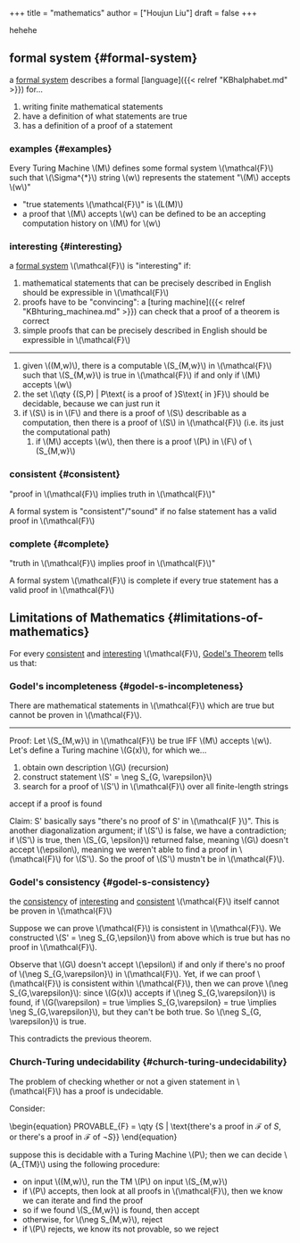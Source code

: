 +++
title = "mathematics"
author = ["Houjun Liu"]
draft = false
+++

hehehe


## formal system {#formal-system}

a [formal system](#formal-system) describes a formal [language]({{< relref "KBhalphabet.md" >}}) for...

1.  writing finite mathematical statements
2.  have a definition of what statements are true
3.  has a definition of a proof of a statement


### examples {#examples}

Every Turing Machine \\(M\\) defines some formal system \\(\mathcal{F}\\) such that \\(\Sigma^{\*}\\) string \\(w\\) represents the statement "\\(M\\) accepts \\(w\\)"

-   "true statements \\(\mathcal{F}\\)" is \\(L(M)\\)
-   a proof that \\(M\\) accepts \\(w\\) can be defined to be an accepting computation history on \\(M\\) for \\(w\\)


### interesting {#interesting}

a [formal system](#formal-system) \\(\mathcal{F}\\) is "interesting" if:

1.  mathematical statements that can be precisely described in English should be expressible in \\(\mathcal{F}\\)
2.  proofs have to be "convincing": a [turing machine]({{< relref "KBhturing_machinea.md" >}}) can check that a proof of a theorem is correct
3.  simple proofs that can be precisely described in English should be expressible in \\(\mathcal{F}\\)

---

1.  given \\((M,w)\\), there is a computable \\(S\_{M,w}\\) in \\(\mathcal{F}\\) such that \\(S\_{M,w}\\) is true in \\(\mathcal{F}\\) if and only if \\(M\\) accepts \\(w\\)
2.  the set \\(\qty {(S,P) | P\text{ is a proof of }S\text{ in }F}\\) should be decidable, because we can just run it
3.  if \\(S\\) is in \\(F\\) and there is a proof of \\(S\\) describable as a computation, then there is a proof of \\(S\\) in \\(\mathcal{F}\\) (i.e. its just the computational path)
    1.  if \\(M\\) accepts \\(w\\), then there is a proof \\(P\\) in \\(F\\) of \\(S\_{M,w}\\)


### consistent {#consistent}

"proof in \\(\mathcal{F}\\) implies truth in \\(\mathcal{F}\\)"

A formal system is "consistent"/"sound" if no false statement has a valid proof in \\(\mathcal{F}\\)


### complete {#complete}

"truth in \\(\mathcal{F}\\) implies proof in \\(\mathcal{F}\\)"

A formal system \\(\mathcal{F}\\) is complete if every true statement has a valid proof in \\(\mathcal{F}\\)


## Limitations of Mathematics {#limitations-of-mathematics}

For every [consistent](#consistent) and [interesting](#interesting) \\(\mathcal{F}\\), [Godel's Theorem](#limitations-of-mathematics) tells us that:


### Godel's incompleteness {#godel-s-incompleteness}

There are mathematical statements in \\(\mathcal{F}\\) which are true but cannot be proven in \\(\mathcal{F}\\).

---

Proof: Let \\(S\_{M,w}\\) in \\(\mathcal{F}\\) be true IFF \\(M\\) accepts \\(w\\). Let's define a Turing machine \\(G(x)\\), for which we...

1.  obtain own description \\(G\\) (recursion)
2.  construct statement \\(S' = \neg S\_{G, \varepsilon}\\)
3.  search for a proof of \\(S'\\) in \\(\mathcal{F}\\) over all finite-length strings

accept if a proof is found

Claim: S' basically says "there's no proof of S' in \\(\mathcal{F }\\)". This is another diagonalization argument; if \\(S'\\) is false, we have a contradiction; if \\(S'\\) is true, then \\(S\_{G, \epsilon}\\) returned false, meaning \\(G\\) doesn't accept \\(\epsilon\\), meaning we weren't able to find a proof in \\(\mathcal{F}\\) for \\(S'\\). So the proof of \\(S'\\) mustn't be in \\(\mathcal{F}\\).


### Godel's consistency {#godel-s-consistency}

the [consistency](#consistent) of [interesting](#interesting) and [consistent](#consistent) \\(\mathcal{F}\\) itself cannot be proven in \\(\mathcal{F}\\)

Suppose we can prove \\(\mathcal{F}\\) is consistent in \\(\mathcal{F}\\). We constructed \\(S' = \neg S\_{G,\epsilon}\\) from above which is true but has no proof in \\(\mathcal{F}\\).

Observe that \\(G\\) doesn't accept \\(\epsilon\\) if and only if there's no proof of \\(\neg S\_{G,\varepsilon}\\) in \\(\mathcal{F}\\).  Yet, if we can proof \\(\mathcal{F}\\) is consistent within \\(\mathcal{F}\\), then we can prove \\(\neg S\_{G,\varepsilon}\\): since \\(G(x)\\) accepts if \\(\neg S\_{G,\varepsilon}\\) is found, if \\(G(\varepsilon) = true \implies S\_{G,\varepsilon} = true \implies \neg S\_{G,\varepsilon}\\), but they can't be both true. So \\(\neg S\_{G, \varepsilon}\\) is true.

This contradicts the previous theorem.


### Church-Turing undecidability {#church-turing-undecidability}

The problem of checking whether or not a given statement in \\(\mathcal{F}\\) has a proof is undecidable.

Consider:

\begin{equation}
PROVABLE\_{F} = \qty {S | \text{there's a proof in $\mathcal{F}$ of $S$, or there's a proof in $\mathcal{F}$ of $\neg S$}}
\end{equation}

suppose this is decidable with a Turing Machine \\(P\\); then we can decide \\(A\_{TM}\\) using the following procedure:

-   on input \\((M,w)\\), run the TM \\(P\\) on input \\(S\_{M,w}\\)
-   if \\(P\\) accepts, then look at all proofs in \\(\mathcal{F}\\), then we know we can iterate and find the proof
-   so if we found \\(S\_{M,w}\\) is found, then accept
-   otherwise, for \\(\neg S\_{M,w}\\), reject
-   if \\(P\\) rejects, we know its not provable, so we reject
